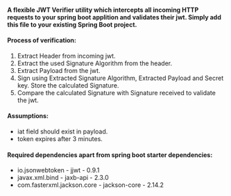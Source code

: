 #### A flexible JWT Verifier utility which intercepts all incoming HTTP requests to your spring boot applition and validates their jwt. Simply add this file to your existing Spring Boot project.

#### Process of verification:

1.  Extract Header from incoming jwt.
2.  Extract the used Signature Algorithm from the header.
3.  Extract Payload from the jwt.
4.  Sign using Extracted Signature Algorithm, Extracted Payload and Secret key. Store the calculated Signature.
5.  Compare the calculated Signature with Signature received to validate the jwt.

#### Assumptions:

-   iat field should exist in payload.
-   token expires after 3 minutes.

#### Required dependencies apart from spring boot starter dependencies:

- io.jsonwebtoken - jjwt - 0.9.1
- javax.xml.bind - jaxb-api - 2.3.0
- com.fasterxml.jackson.core - jackson-core - 2.14.2
